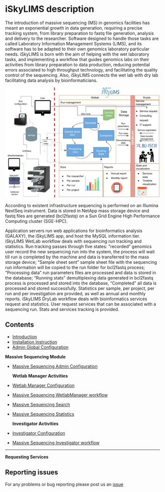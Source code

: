 # iSkyLIMS description

The introduction of massive sequencing (MS) in genomics facilities has meant an exponential growth in data generation, requiring a precise tracking system, from library preparation to fastq file generation, analysis and delivery to the researcher. Software designed to handle those tasks are called Laboratory Information Management Systems (LIMS), and its software has to be adapted to their own genomics laboratory particular needs. iSkyLIMS is born with the aim of helping with the wet laboratory tasks, and implementing a workflow that guides genomics labs on their activities from library preparation to data production, reducing potential errors associated to high throughput technology, and facilitating the quality control of the sequencing. Also, iSkyLIMS connects the wet lab with dry lab facilitating data analysis by bioinformaticians.

![iSkyLIMS diagram](images/iSkyLIMS_scheme.png)

According to existent infrastructure sequencing is performed on an Illumina NextSeq instrument. Data is stored in NetApp mass storage device and fastq files are generated (bcl2fastq) on a Sun Grid Engine High Performance Computing cluster (SGE-HPC).

Application servers run web applications for bioinformatics analysis (GALAXY), the iSkyLIMS app, and host the MySQL information tier. iSkyLIMS WetLab workflow deals with sequencing run tracking and statistics. Run tracking passes through five states: "recorded” genomics user record the new sequencing run into the system, the process will wait till run is completed by the machine and data is transferred to the mass storage device; “Sample sheet sent” sample sheet file with the sequencing run information will be copied to the run folder for bcl2fastq process; “Processing data” run parameters files are processed and data is stored in the database; “Running stats” demultiplexing data generated in bcl2fastq process is processed and stored into the database, “Completed” all data is processed and stored successfully. Statistics per sample, per project, per run and per investigation are provided, as well as annual and monthly reports. iSkyLIMS DryLab workflow deals with bioinformatics services request and statistics. User request services that can be associated with a sequencing run. Stats and services tracking is provided.



Contents
--------

* [Introduction](Introduction.md)
* [Installation Instruction](Installation.md)
* [Admin Global Configuration](AdminConfiguration.md)

**Massive Sequencing Module**

* [Massive Sequencing Admin Configuration](/massiveSequencing/massiveSequencing.md)

    **Wetlab Manager Activities**

* [Wetlab Manager Configuration](massiveSequencing/wetlabManagerConfiguration.md)
* [Massive Sequencing WetlabManager workflow](massiveSequencing/wetlabManagerWorkflow.md)
* [Massive Sequencing Search](massiveSequencing/searchGuide.md)
* [Massive Sequencing Statistics](massiveSequencing/statisticsGuide.md)

    **Investigator Activities**

* [Investigator Configuration](massiveSequencing/investigatorConfiguration.md)
* [Massive Sequencing Investigator workflow](massiveSequencing/investigatorWorkflow.md)

---
**Requesting Services**



## Reporting issues
For any problems or bug reporting please post us an [issue](https://github.com/BU-ISCIII/iSkyLIMS/issues)
